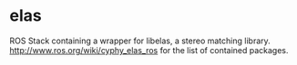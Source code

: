elas
==============
ROS Stack containing a wrapper for libelas, a stereo matching library. 
http://www.ros.org/wiki/cyphy_elas_ros for the list of contained packages.
